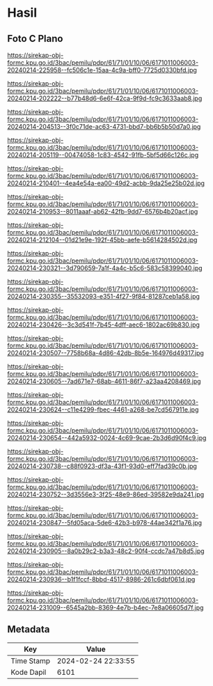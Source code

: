 # Hasil

## Foto C Plano

https://sirekap-obj-formc.kpu.go.id/3bac/pemilu/pdpr/61/71/01/10/06/6171011006003-20240214-225958--fc506c1e-15aa-4c9a-bff0-7725d0330bfd.jpg

https://sirekap-obj-formc.kpu.go.id/3bac/pemilu/pdpr/61/71/01/10/06/6171011006003-20240214-202222--b77b48d6-6e6f-42ca-9f9d-fc9c3633aab8.jpg

https://sirekap-obj-formc.kpu.go.id/3bac/pemilu/pdpr/61/71/01/10/06/6171011006003-20240214-204513--3f0c71de-ac63-4731-bbd7-bb6b5b50d7a0.jpg

https://sirekap-obj-formc.kpu.go.id/3bac/pemilu/pdpr/61/71/01/10/06/6171011006003-20240214-205119--00474058-1c83-4542-91fb-5bf5d66c126c.jpg

https://sirekap-obj-formc.kpu.go.id/3bac/pemilu/pdpr/61/71/01/10/06/6171011006003-20240214-210401--4ea4e54a-ea00-49d2-acbb-9da25e25b02d.jpg

https://sirekap-obj-formc.kpu.go.id/3bac/pemilu/pdpr/61/71/01/10/06/6171011006003-20240214-210953--8011aaaf-ab62-42fb-9dd7-6576b4b20acf.jpg

https://sirekap-obj-formc.kpu.go.id/3bac/pemilu/pdpr/61/71/01/10/06/6171011006003-20240214-212104--01d21e9e-192f-45bb-aefe-b5614284502d.jpg

https://sirekap-obj-formc.kpu.go.id/3bac/pemilu/pdpr/61/71/01/10/06/6171011006003-20240214-230321--3d790659-7a1f-4a4c-b5c6-583c58399040.jpg

https://sirekap-obj-formc.kpu.go.id/3bac/pemilu/pdpr/61/71/01/10/06/6171011006003-20240214-230355--35532093-e351-4f27-9f84-81287ceb1a58.jpg

https://sirekap-obj-formc.kpu.go.id/3bac/pemilu/pdpr/61/71/01/10/06/6171011006003-20240214-230426--3c3d541f-7b45-4dff-aec6-1802ac69b830.jpg

https://sirekap-obj-formc.kpu.go.id/3bac/pemilu/pdpr/61/71/01/10/06/6171011006003-20240214-230507--7758b68a-4d86-42db-8b5e-164976d49317.jpg

https://sirekap-obj-formc.kpu.go.id/3bac/pemilu/pdpr/61/71/01/10/06/6171011006003-20240214-230605--7ad671e7-68ab-4611-86f7-a23aa4208469.jpg

https://sirekap-obj-formc.kpu.go.id/3bac/pemilu/pdpr/61/71/01/10/06/6171011006003-20240214-230624--c11e4299-fbec-4461-a268-be7cd567911e.jpg

https://sirekap-obj-formc.kpu.go.id/3bac/pemilu/pdpr/61/71/01/10/06/6171011006003-20240214-230654--442a5932-0024-4c69-9cae-2b3d6d90f4c9.jpg

https://sirekap-obj-formc.kpu.go.id/3bac/pemilu/pdpr/61/71/01/10/06/6171011006003-20240214-230738--c88f0923-df3a-43f1-93d0-eff7fad39c0b.jpg

https://sirekap-obj-formc.kpu.go.id/3bac/pemilu/pdpr/61/71/01/10/06/6171011006003-20240214-230752--3d3556e3-3f25-48e9-86ed-39582e9da241.jpg

https://sirekap-obj-formc.kpu.go.id/3bac/pemilu/pdpr/61/71/01/10/06/6171011006003-20240214-230847--5fd05aca-5de6-42b3-b978-44ae342f1a76.jpg

https://sirekap-obj-formc.kpu.go.id/3bac/pemilu/pdpr/61/71/01/10/06/6171011006003-20240214-230905--8a0b29c2-b3a3-48c2-90f4-ccdc7a47b8d5.jpg

https://sirekap-obj-formc.kpu.go.id/3bac/pemilu/pdpr/61/71/01/10/06/6171011006003-20240214-230936--b1f1fccf-8bbd-4517-8986-261c6dbf061d.jpg

https://sirekap-obj-formc.kpu.go.id/3bac/pemilu/pdpr/61/71/01/10/06/6171011006003-20240214-231009--6545a2bb-8369-4e7b-b4ec-7e8a06605d7f.jpg


## Metadata

| Key        | Value               |
| ---------- | ------------------- |
| Time Stamp | 2024-02-24 22:33:55 |
| Kode Dapil | 6101                |



